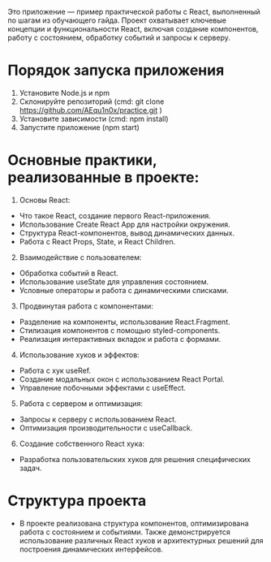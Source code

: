 Это приложение — пример практической работы с React, выполненный по шагам из обучающего гайда. Проект охватывает ключевые концепции и функциональности React, включая создание компонентов, работу с состоянием, обработку событий и запросы к серверу.

# Порядок запуска приложения
1. Установите Node.js и npm
2. Склонируйте репозиторий (cmd: git clone https://github.com/AEqu1n0x/practice.git )
3. Установите зависимости (cmd: npm install)
4. Запустите приложение (npm start)

# Основные практики, реализованные в проекте:
1. Основы React:
- Что такое React, создание первого React-приложения.
- Использование Create React App для настройки окружения.
- Структура React-компонентов, вывод динамических данных.
- Работа с React Props, State, и React Children.

2. Взаимодействие с пользователем:
- Обработка событий в React.
- Использование useState для управления состоянием.
- Условные операторы и работа с динамическими списками.

3. Продвинутая работа с компонентами:
- Разделение на компоненты, использование React.Fragment.
- Стилизация компонентов с помощью styled-components.
- Реализация интерактивных вкладок и работа с формами.

4. Использование хуков и эффектов:
- Работа с хук useRef.
- Создание модальных окон с использованием React Portal.
- Управление побочными эффектами с useEffect.

5. Работа с сервером и оптимизация:
- Запросы к серверу с использованием React.
- Оптимизация производительности с useCallback.

6. Создание собственного React хука:
- Разработка пользовательских хуков для решения специфических задач.

# Структура проекта
- В проекте реализована структура компонентов, оптимизирована работа с состоянием и событиями. Также демонстрируется использование различных React хуков и архитектурных решений для построения динамических интерфейсов.